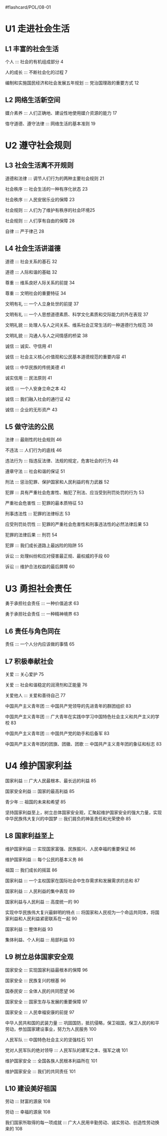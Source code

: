#flashcard/POL/08-01 

# U1 走进社会生活

## L1 丰富的社会生活

个人 ::: 社会的有机组成部分 4

人的成长 ::: 不断社会化的过程 7

编制和实施国民经济和社会发展五年规划 ::: 党治国理政的重要方式 12

## L2 网络生活新空间

媒介素养 ::: 人们正确地、建设性地使用媒介资源的能力 17

恪守道德、遵守法律 ::: 网络生活的基本准则 19

# U2 遵守社会规则

## L3 社会生活离不开规则

道德和法律 ::: 调节人们行为的两种主要社会规则 21

社会秩序 ::: 社会生活的一种有序化状态 23

社会秩序 ::: 人民安居乐业的保障 23

社会规则 ::: 人们为了维护有秩序的社会环境25

社会规则 ::: 人们享有自由的保障 28

自律 ::: 严于律己 28

## L4 社会生活讲道德

道德 ::: 社会关系的基石 32

道德 ::: 人际和谐的基础 32

尊重 ::: 维系良好人际关系的前提 34

尊重 ::: 文明社会的重要特征 34

文明有礼 ::: 一个人立身处世的前提 37

文明有礼 ::: 一个人思想道德素质、科学文化素质和交际能力的外在表现 37

文明礼貌 ::: 处理人与人之间关系、维系社会正常生活的一种道德行为规范 38

文明礼貌 ::: 沟通人与人之间情感的桥梁 38

诚信 ::: 诚实、守信用 41

诚信 ::: 社会主义核心价值观和公民基本道德规范的重要内容 41

诚信 ::: 中华民族的传统美德 41

诚实信用 ::: 民法原则 41

诚信 ::: 一个人安身立命之本 42

诚信 ::: 我们融入社会的通行证 42

诚信 ::: 企业的无形资产 43

## L5 做守法的公民

法律 ::: 最刚性的社会规则 46

不违法 ::: 人们行为的底线 46

违法行为 ::: 指违反法律、法规的规定，危害社会的行为 48

遵章守法 ::: 社会和谐的保证 51

刑法 ::: 惩治犯罪、保护国家和人民利益的有力武器 52

犯罪 ::: 具有严重社会危害性、触犯了刑法、应当受到刑罚处罚的行为 53

严重社会危害性 ::: 犯罪的最本质特征 53

刑事违法性 ::: 犯罪的法律标志 53

应受刑罚处罚性 ::: 犯罪的严重社会危害性和刑事违法性的必然法律后果 53

犯罪的法律后果 ::: 刑罚 54

犯罪 ::: 我们成长道路上最凶险的陷阱 55

诉讼 ::: 处理纠纷和应对侵害最正规、最权威的手段 60

诉讼 ::: 维护合法权益的最后屏障 60

# U3 勇担社会责任

勇于承担社会责任 ::: 一种价值追求 63

勇于承担社会责任 ::: 一种精神境界 63

## L6 责任与角色同在

责任 ::: 一个人分内应该做的事情 65

## L7 积极奉献社会

关爱 ::: 关心爱护 75

关爱 ::: 社会和谐稳定的润滑剂和正能量 76

关爱他人 ::: 关爱和善待自己 77

中国共产主义青年团 ::: 中国共产党领导的先进青年的群团组织 83

中国共产主义青年团 ::: 广大青年在实践中学习中国特色社会主义和共产主义的学校 83

中国共产主义青年团 ::: 中国共产党的助手和后备军 83

中国共产主义青年团的团旗、团徽、团歌 ::: 中国共产主义青年团的象征和标志 83

# U4 维护国家利益

国家利益 ::: 广大人民最根本、最长远的利益 85

国家安全利益 ::: 国家的最高利益 85

青少年 ::: 祖国的未来和希望 85

坚持国家利益至上，树立总体国家安全观，汇聚起维护国家安全的强大力量，实现中华民族伟大复兴的中国梦 ::: 我们肩负的神圣责任和光荣使命 85

## L8 国家利益至上

维护国家利益 ::: 实现国家富强、民族振兴、人民幸福的重要保证 86

维护国家利益 ::: 每个公民的基本义务 86

祖国 ::: 我们成长的摇篮 86

国家利益 ::: 一个主权国家在国际社会中生存需求和发展需求的总和 87

国家利益 ::: 人民利益的集中表现 89

国家利益与人民利益 ::: 高度统一的 90

实现中华民族伟大复兴最鲜明的特点 ::: 将国家和人民视为一个命运共同体，将国家利益和人民利益紧密联系在一起 90

国家利益 ::: 整体利益 93

集体利益、个人利益 ::: 局部利益 93

## L9 树立总体国家安全观

国家安全 ::: 实现国家利益最根本的保障 96

国家安全 ::: 民族复兴的根基 96

国泰民安 ::: 全体人民的共同愿望 96

国家安全 ::: 国家生存与发展的重要保障 97

国家安全 ::: 人民幸福安康的前提 97

中华人民共和国的武装力量 ::: 巩固国防，抵抗侵略，保卫祖国，保卫人民的和平劳动，参加国家建设事业，努力为人民服务 100

人民军队 ::: 中国特色社会主义的坚强柱石 101

党对人民军队的绝对领导 ::: 人民军队的建军之本、强军之魂 101

维护国家安全 ::: 全国各族人民根本利益所在 101

维护国家安全 ::: 我们的共同责任 101

## L10 建设美好祖国

劳动 ::: 财富的源泉 108

劳动 ::: 幸福的源泉 108

我们国家所取得的每一项成就 ::: 广大人民用辛勤劳动、诚实劳动、创造性劳动换来的 108

